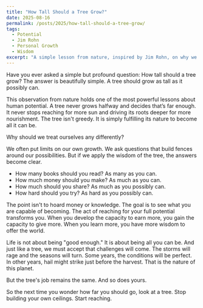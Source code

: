 ```yaml
---
title: "How Tall Should a Tree Grow?"
date: 2025-08-16
permalink: /posts/2025/how-tall-should-a-tree-grow/
tags:
  - Potential
  - Jim Rohn
  - Personal Growth
  - Wisdom
excerpt: "A simple lesson from nature, inspired by Jim Rohn, on why we should never place artificial limits on our own potential."
---
```


Have you ever asked a simple but profound question: How tall should a tree grow? The answer is beautifully simple. A tree should grow as tall as it possibly can.

This observation from nature holds one of the most powerful lessons about human potential. A tree never grows halfway and decides that’s far enough. It never stops reaching for more sun and driving its roots deeper for more nourishment. The tree isn't greedy. It is simply fulfilling its nature to become all it can be.

Why should we treat ourselves any differently? 

We often put limits on our own growth. We ask questions that build fences around our possibilities. But if we apply the wisdom of the tree, the answers become clear.

- How many books should you read? As many as you can.
- How much money should you make? As much as you can.
- How much should you share? As much as you possibly can.
- How hard should you try? As hard as you possibly can.

The point isn't to hoard money or knowledge. The goal is to see what you are capable of becoming. The act of reaching for your full potential transforms you. When you develop the capacity to earn more, you gain the capacity to give more. When you learn more, you have more wisdom to offer the world.

Life is not about being "good enough." It is about being all you can be. And just like a tree, we must accept that challenges will come. The storms will rage and the seasons will turn. Some years, the conditions will be perfect. In other years, hail might strike just before the harvest. That is the nature of this planet.

But the tree's job remains the same. And so does yours.

So the next time you wonder how far you should go, look at a tree. Stop building your own ceilings. Start reaching.